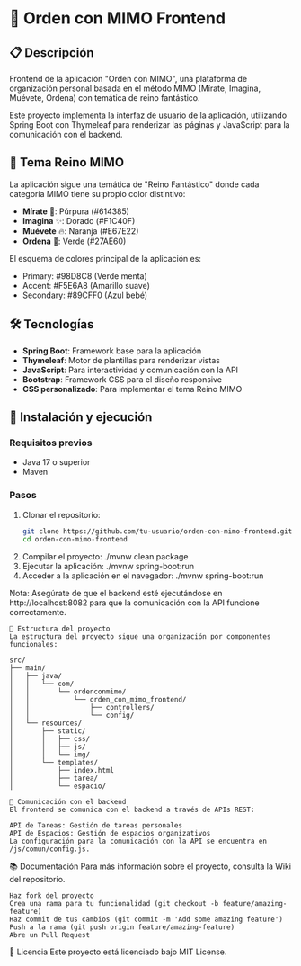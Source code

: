 # 🏰 Orden con MIMO Frontend

## 📋 Descripción
Frontend de la aplicación "Orden con MIMO", una plataforma de organización personal basada en el método MIMO (Mírate, Imagina, Muévete, Ordena) con temática de reino fantástico.

Este proyecto implementa la interfaz de usuario de la aplicación, utilizando Spring Boot con Thymeleaf para renderizar las páginas y JavaScript para la comunicación con el backend.

## 🎨 Tema Reino MIMO
La aplicación sigue una temática de "Reino Fantástico" donde cada categoría MIMO tiene su propio color distintivo:

- **Mírate** 🔮: Púrpura (#614385)
- **Imagina** ✨: Dorado (#F1C40F)
- **Muévete** 🔥: Naranja (#E67E22)
- **Ordena** 🌿: Verde (#27AE60)

El esquema de colores principal de la aplicación es:
- Primary: #98D8C8 (Verde menta)
- Accent: #F5E6A8 (Amarillo suave)
- Secondary: #89CFF0 (Azul bebé)

## 🛠️ Tecnologías
- **Spring Boot**: Framework base para la aplicación
- **Thymeleaf**: Motor de plantillas para renderizar vistas
- **JavaScript**: Para interactividad y comunicación con la API
- **Bootstrap**: Framework CSS para el diseño responsive
- **CSS personalizado**: Para implementar el tema Reino MIMO

## 🚀 Instalación y ejecución

### Requisitos previos
- Java 17 o superior
- Maven

### Pasos
1. Clonar el repositorio:
   ```bash
   git clone https://github.com/tu-usuario/orden-con-mimo-frontend.git
   cd orden-con-mimo-frontend

2. Compilar el proyecto:
./mvnw clean package
3. Ejecutar la aplicación:
./mvnw spring-boot:run
4. Acceder a la aplicación en el navegador:
./mvnw spring-boot:run

Nota: Asegúrate de que el backend esté ejecutándose en http://localhost:8082 para que la comunicación con la API funcione correctamente.

```
📂 Estructura del proyecto
La estructura del proyecto sigue una organización por componentes funcionales:

src/
├── main/
│   ├── java/
│   │   └── com/
│   │       └── ordenconmimo/
│   │           └── orden_con_mimo_frontend/
│   │               ├── controllers/
│   │               └── config/
│   └── resources/
│       ├── static/
│       │   ├── css/
│       │   ├── js/
│       │   └── img/
│       └── templates/
│           ├── index.html
│           ├── tarea/
│           └── espacio/

```

```
🔄 Comunicación con el backend
El frontend se comunica con el backend a través de APIs REST:

API de Tareas: Gestión de tareas personales
API de Espacios: Gestión de espacios organizativos
La configuración para la comunicación con la API se encuentra en /js/comun/config.js.
```

📚 Documentación
Para más información sobre el proyecto, consulta la Wiki del repositorio.

```🤝 Contribución
Haz fork del proyecto
Crea una rama para tu funcionalidad (git checkout -b feature/amazing-feature)
Haz commit de tus cambios (git commit -m 'Add some amazing feature')
Push a la rama (git push origin feature/amazing-feature)
Abre un Pull Request
```

📜 Licencia
Este proyecto está licenciado bajo MIT License.

